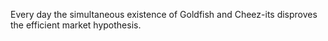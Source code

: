 Every day the simultaneous existence of Goldfish and Cheez-its disproves the efficient market hypothesis.

